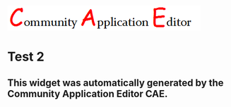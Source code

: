 ![CAE](https://github.com/PhilCAEOrg/frontendComponent-209/blob/gh-pages/img/logo.png)  

Test 2
===================


This widget was automatically generated by the Community Application Editor CAE.  
---------------
